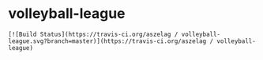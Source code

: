 # volleyball-league

    [![Build Status](https://travis-ci.org/aszelag / volleyball-league.svg?branch=master)](https://travis-ci.org/aszelag / volleyball-league)
